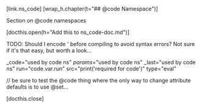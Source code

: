 [link.ns_code]
[wrap_h.chapter(t="## @code Namespace")]

Section on @code namespaces


[docthis.open(h="Add this to ns_code-doc.md")]

TODO: Should I encode ' before compiling to avoid syntax errors? Not sure if it's that easy, but worth a look...

_code="used by code ns"
_params_="used by code ns"
_last="used by code ns"
run="code.var.run"
src="print('required for code')"
type="eval"


// be sure to test the @code thing where the only way to change attribute defaults is to use @set...


[docthis.close]
